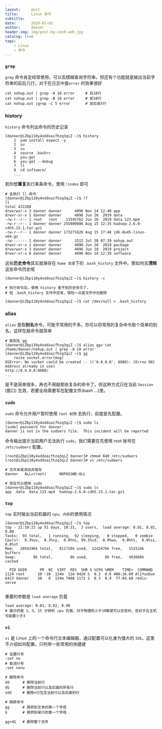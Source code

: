 ```yaml
---
layout:     post
title:      Linux 命令
subtitle:   
date:       2020-01-03
author:     danner
header-img: img/post-bg-ios9-web.jpg
catalog: true
tags:
    - Linux
    - 命令
---
```


### `grep`

`grep` 命令肯定经常使用，可以去模糊查询字符串。但还有个功能就是输出当前字符串的前后几行，对于在日志中查`error` 时效果很好

```shell
cat nohup.out | grep -A 10 error	 # 后10行
cat nohup.out | grep -B 10 error	 # 前10行
cat nohup.out |grep -C 5 error 		 # 前后各5行
```

### history

`history` 命令列出命令的历史记录

```shell
[danner@iZbp110y4xddxaifhzq3qiZ ~]$ history
    1  yum install expect -y
    2  su
    3  su
    4  source .bashrc 
    5  you-get 
    6  you-get --debug 
    7  ll
    8  cd software/
    ...
```

若你想**重复**执行某条命令，使用 `!index` 即可

```shell
# 去执行 ll 命令
[danner@iZbp110y4xddxaifhzq3qiZ ~]$ !7	
ll
total 432288
drwxrwxr-x 3 danner danner      4096 Nov 24 12:40 app
drwxr-xr-x 2 danner danner      4096 Jun 26  2019 data
-rw-r--r-- 1 root   root    13545762 Jun 26  2019 data 123.mp4
-rw-r--r-- 1 danner danner 255809806 Aug 15 12:35 hadoop-2.6.0-cdh5.15.1.tar.gz1
-rw-r--r-- 1 danner danner 173271626 Aug 15 17:48 jdk-8u45-linux-x64.gz
-rw------- 1 danner danner      1512 Jul 30 07:39 nohup.out
drwxr-xr-x 2 danner danner      4096 Jun 26  2019 package
drwxrwxr-x 3 danner danner      4096 Jun 19  2019 project
drwxr-xr-x 8 danner danner      4096 Nov 24 12:39 software
```

这些**历史命令**其实就保存在 `home 目录`下的  `.bash_history` 文件中。那如何去**清除**这些命令历史呢

```shell
[danner@iZbp110y4xddxaifhzq3qiZ ~]$ history -c

# 执行命令后，使用 history 查不到历史命令了，
# 但 .bash_history 文件中还有，保险一点是文件中也删除

[danner@iZbp110y4xddxaifhzq3qiZ ~]$ cat /dev/null > .bash_history 
```

### alias

`alias` 是取**别名**命令，可能平常用的不多。你可以将常用的复杂命令取个简单的别名，这样在敲命令就简单

```shell
# 取别名 gg
[danner@iZbp110y4xddxaifhzq3qiZ ~]$ alias gg='cat /home/danner/nohup.out | grep -A 10 error'
[danner@iZbp110y4xddxaifhzq3qiZ ~]$ gg
    raise socket.error(msg)
OSError: No socket could be created -- (('0.0.0.0', 8080): [Errno 98] Address already in use)
http://0.0.0.0:8080/
...
```

是不是简单很多，再也不用敲那些复杂的命令了。但这种方式只在当前 `Session` (窗口) 生效，若要全局需要写在配置文件(bash ...)里。

### `sudo`

`sudo` 命令允许用户暂时使用 `root 权限` 去执行，前提是先配置。

```shell
[danner@iZbp110y4xddxaifhzq3qiZ ~]$ sudo ls
[sudo] password for danner: 
danner is not in the sudoers file.  This incident will be reported
```

命令输出提示当前用户无法执行 `sudo`，我们需要在先使用 root 账号在 `/etc/sudoers` 配置。

```shell
[root@iZbp110y4xddxaifhzq3qiZ danner]# chmod 640 /etc/sudoers
[root@iZbp110y4xddxaifhzq3qiZ danner]# vi /etc/sudoers

# 文件末尾添加并保存
danner   ALL=(root)      NOPASSWD:ALL

# 现在可以使用 sudo
[danner@iZbp110y4xddxaifhzq3qiZ ~]$ sudo ls
app  data  data 123.mp4  hadoop-2.6.0-cdh5.15.1.tar.gz1  
```

### `top`

`top` 实时输出当前机器的 `cpu`、`内存`的使用情况

```shell
[danner@iZbp110y4xddxaifhzq3qiZ ~]$ top
top - 21:18:21 up 51 days, 10:31,  3 users,  load average: 0.01, 0.02, 0.00
Tasks:  93 total,   1 running,  92 sleeping,   0 stopped,   0 zombie
Cpu(s):  0.3%us,  0.3%sy,  0.0%ni, 99.3%id,  0.0%wa,  0.0%hi,  0.0%si,  0.0%st
Mem:   2054196k total,   811720k used,  1242476k free,   151524k buffers
Swap:        0k total,        0k used,        0k free,   493668k cached

  PID USER      PR  NI  VIRT  RES  SHR S %CPU %MEM    TIME+  COMMAND                                                                                                                 1124 root      10 -10  124m  12m 9420 S  0.3  0.6 406:36.00 AliYunDun                                                                                                              6423 danner    20   0  134m 7408 1172 S  0.3  0.4  77:04.68 redis-serve
  
```

重要的参数是 `load average` 负载

```shell
load average: 0.01, 0.02, 0.00
# 展示的是 1、5、15 分钟的 cpu 负载，对于物理机小于10都是可以忍受的，但对于云主机可能要小于3
```

### `vi`

`vi` 是 Linux 上的一个命令行文本编辑器，通过配置可以化身为强大的 `IDE`。这里不介绍如何配置，只列举一些常用的快捷键

```shell
# 设置行号
:set nu
# 取消行号
:set nonu

# 删除命令
dd		# 删除当前行
dG		# 删除当前行以及后面的所有行
ndd		# 删除n行包含当前行以及后面的行

# 跳转命令
gg		# 跳转到文本的第一个字母
G		# 跳转到尾行的第一个字母

gg+dG	# 删除整个文件
```

